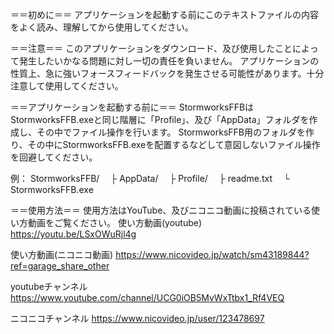 ＝＝初めに＝＝
アプリケーションを起動する前にこのテキストファイルの内容をよく読み、理解してから使用してください。

＝＝注意＝＝
このアプリケーションをダウンロード、及び使用したことによって発生したいかなる問題に対し一切の責任を負いません。
アプリケーションの性質上、急に強いフォースフィードバックを発生させる可能性があります。十分注意して使用してください。

＝＝アプリケーションを起動する前に＝＝
StormworksFFBはStormworksFFB.exeと同じ階層に「Profile」、及び「AppData」フォルダを作成し、その中でファイル操作を行います。
StormworksFFB用のフォルダを作り、その中にStormworksFFB.exeを配置するなどして意図しないファイル操作を回避してください。

例：
StormworksFFB/
　├ AppData/
　├ Profile/
　├ readme.txt
　└ StormworksFFB.exe

＝＝使用方法＝＝
使用方法はYouTube、及びニコニコ動画に投稿されている使い方動画をご覧ください。
使い方動画(youtube)
https://youtu.be/LSxOWuRjl4g

使い方動画(ニコニコ動画)
https://www.nicovideo.jp/watch/sm43189844?ref=garage_share_other

youtubeチャンネル
https://www.youtube.com/channel/UCG0iOB5MvWxTtbx1_Rf4VEQ

ニコニコチャンネル
https://www.nicovideo.jp/user/123478697
